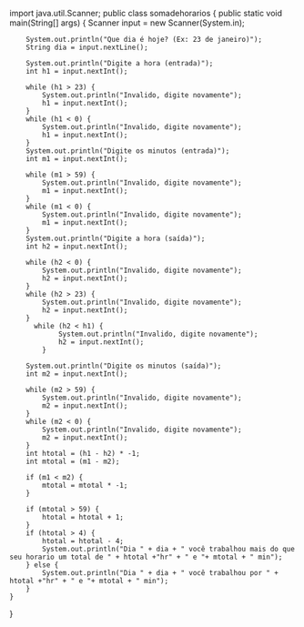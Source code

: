 import java.util.Scanner;
public class somadehorarios {
	public static void main(String[] args) {
		Scanner input = new Scanner(System.in);
		
		System.out.println("Que dia é hoje? (Ex: 23 de janeiro)");
		String dia = input.nextLine();
		
		System.out.println("Digite a hora (entrada)");
		int h1 = input.nextInt();
		
		while (h1 > 23) {
			System.out.println("Invalido, digite novamente");
			h1 = input.nextInt();
		}
		while (h1 < 0) {
			System.out.println("Invalido, digite novamente");
			h1 = input.nextInt();
		}
		System.out.println("Digite os minutos (entrada)");
		int m1 = input.nextInt();
		
		while (m1 > 59) {
			System.out.println("Invalido, digite novamente");
			m1 = input.nextInt();
		}
		while (m1 < 0) {
			System.out.println("Invalido, digite novamente");
			m1 = input.nextInt();
		}
		System.out.println("Digite a hora (saída)");
		int h2 = input.nextInt();
		
		while (h2 < 0) {
			System.out.println("Invalido, digite novamente");
			h2 = input.nextInt();
		}
		while (h2 > 23) {
			System.out.println("Invalido, digite novamente");
			h2 = input.nextInt();
		}
		  while (h2 < h1) {
		    	System.out.println("Invalido, digite novamente");
		    	h2 = input.nextInt();
		    }
		  
		System.out.println("Digite os minutos (saída)");
		int m2 = input.nextInt();
		
		while (m2 > 59) {
			System.out.println("Invalido, digite novamente");
			m2 = input.nextInt();
		}
		while (m2 < 0) {
			System.out.println("Invalido, digite novamente");
			m2 = input.nextInt();
		}
		int htotal = (h1 - h2) * -1;
		int mtotal = (m1 - m2);
		
		if (m1 < m2) {
			mtotal = mtotal * -1;
		}
		
		if (mtotal > 59) {
			htotal = htotal + 1;
		} 
		if (htotal > 4) {
			htotal = htotal - 4;
			System.out.println("Dia " + dia + " você trabalhou mais do que seu horario um total de " + htotal +"hr" + " e "+ mtotal + " min");
		} else {
			System.out.println("Dia " + dia + " você trabalhou por " + htotal +"hr" + " e "+ mtotal + " min");
		}
	}
}
